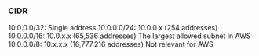 ### CIDR
10.0.0.0/32: Single address
10.0.0.0/24: 10.0.0.x (254 addresses)
10.0.0.0/16: 10.0.x.x (65,536 addresses) 
	The largest allowed subnet in AWS
10.0.0.0/8: 10.x.x.x (16,777,216 addresses)
	Not relevant for AWS